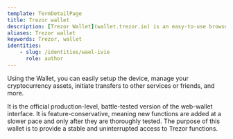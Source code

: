 ```yaml
---
template: TermDetailPage
title: Trezor wallet 
description: [Trezor Wallet](wallet.trezor.io) is an easy-to-use browser interface for the [Trezor device](/en/terms/trezor) powered by SatoshiLabs.
aliases: Trezor wallet
keywords: Trezor, wallet
identities: 
    - slug: /identities/wael-ivie
      role: author
---
```


Using the Wallet, you can easily setup the device, manage your cryptocurrency assets, initiate transfers to other services or friends, and more.

It is the official production-level, battle-tested version of the web-wallet interface. It is feature-conservative, meaning new functions are added at a slower pace and only after they are thoroughly tested. The purpose of this wallet is to provide a stable and uninterrupted access to Trezor functions.